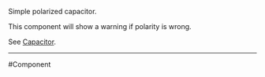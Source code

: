 Simple polarized capacitor.

This component will show a warning if polarity is wrong.

See [Capacitor](1-Circuit/Components/04-Passive/3-Reactive/Capacitor.md).

---

#Component 